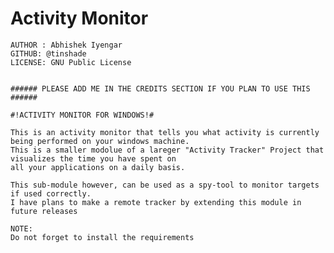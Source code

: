 # Activity Monitor

    AUTHOR : Abhishek Iyengar
    GITHUB: @tinshade
    LICENSE: GNU Public License


    ###### PLEASE ADD ME IN THE CREDITS SECTION IF YOU PLAN TO USE THIS ######

    #!ACTIVITY MONITOR FOR WINDOWS!#

    This is an activity monitor that tells you what activity is currently being performed on your windows machine.
    This is a smaller modolue of a lareger "Activity Tracker" Project that visualizes the time you have spent on 
    all your applications on a daily basis.

    This sub-module however, can be used as a spy-tool to monitor targets if used correctly.
    I have plans to make a remote tracker by extending this module in future releases

    NOTE: 
    Do not forget to install the requirements

